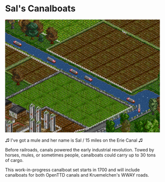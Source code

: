 # Sal's Canalboats

![Canalboats on a river near farm fields](/docs/0-1-0_screenshot.png)

♫ I've got a mule and her name is Sal / 15 miles on the Erie Canal ♫

Before railroads, canals powered the early industrial revolution. Towed by horses, mules, or sometimes people, canalboats could carry up to 30 tons of cargo.

This work-in-progress canalboat set starts in 1700 and will include canalboats for both OpenTTD canals and Kruemelchen's WWAY roads.